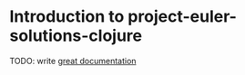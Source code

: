 # Introduction to project-euler-solutions-clojure

TODO: write [great documentation](http://jacobian.org/writing/what-to-write/)
